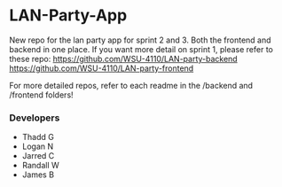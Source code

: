 # LAN-Party-App
New repo for the lan party app for sprint 2 and 3. Both the frontend and backend in one place.
If you want more detail on sprint 1, please refer to these repo:
https://github.com/WSU-4110/LAN-party-backend
https://github.com/WSU-4110/LAN-party-frontend

For more detailed repos, refer to each readme in the /backend and /frontend folders!

### Developers
- Thadd G
- Logan N
- Jarred C
- Randall W
- James B
